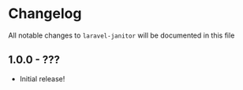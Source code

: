 # Changelog

All notable changes to `laravel-janitor` will be documented in this file

## 1.0.0 - ???

- Initial release!
